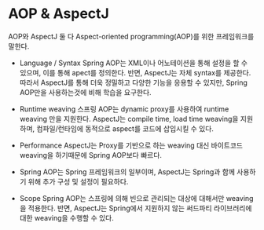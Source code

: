# AOP & AspectJ

AOP와 AspectJ 둘 다 Aspect-oriented programming(AOP)를 위한 프레임워크를 말한다.

- Language / Syntax
Spring AOP는 XML이나 어노테이션을 통해 설정을 할 수 있으며, 이를 통해 apect를 정의한다.
반면, AspectJ는 자체 syntax를 제공한다.
따라서 AspectJ를 통해 더욱 정밀하고 다양한 기능을 응용할 수 있지만, Spring AOP만을 사용하는것에 비해 학습을 요구한다.

- Runtime weaving
스프링 AOP는 dynamic proxy를 사용하여 runtime weaving 만을 지원한다.
AspectJ는 compile time, load time weaving을 지원하며, 컴파일/런타임에 동적으로 aspect를 코드에 삽입시킬 수 있다.

- Performance
AspectJ는 Proxy를 기반으로 하는 weaving 대신 바이트코드 weaving을 하기때문에 Spring AOP보다 빠르다. 

- Spring AOP는 Spring 프레임워크의 일부이며, AspectJ는 Spring과 함께 사용하기 위해 추가 구성 및 설정이 필요하다.


- Scope
Spring AOP는 스프링에 의해 빈으로 관리되는 대상에 대해서만 weaving을 적용한다. 반면, AspectJ는 Spring에서 지원하지 않는 써드파티 라이브러리에 대한 weaving을 수행할 수 있다. 